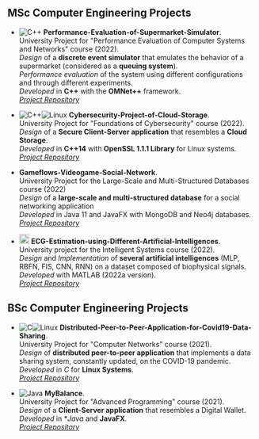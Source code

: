 ## MSc Computer Engineering Projects

- ![C++](https://img.shields.io/badge/C++-%2300599C.svg?style=flat-square&logo=c%2B%2B&logoColor=white) **Performance-Evaluation-of-Supermarket-Simulator**.  
University Project for "Performance Evaluation of Computer Systems and Networks" course (2022).  
*Design* of a **discrete event simulator** that emulates the behavior of a supermarket (considered as a **queuing system**).   
*Performance evaluation* of the system using different configurations and through different experiments.  
*Developed* in **C++** with the **OMNet++** framework.  
*[Project Repository](https://github.com/FabrizioLanzillo/Performance-Evaluation-of-Supermarket-Simulator)*

- ![C++](https://img.shields.io/badge/C++-%2300599C.svg?style=flat-square&logo=c%2B%2B&logoColor=white)![Linux](https://img.shields.io/badge/Linux-FCC624?style=flat-square&logo=linux&logoColor=white&&color=darkred) **Cybersecurity-Project-of-Cloud-Storage**.  
University Project for "Foundations of Cybersecurity" course (2022).  
*Design* of a **Secure Client-Server application** that resembles a **Cloud Storage**.  
*Developed* in **C++14** with **OpenSSL 1.1.1 Library** for Linux systems.  
*[Project Repository](https://github.com/FabrizioLanzillo/Cybersecurity-Project-of-Cloud-Storage)*

- **Gameflows-Videogame-Social-Network**.  
University Project for the Large-Scale and Multi-Structured Databases course (2022)  
*Design* of a **large-scale and multi-structured database** for a social networking application  
*Developed* in Java 11 and JavaFX with MongoDB and Neo4j databases.  
*[Project Repository](https://github.com/FabrizioLanzillo/gameflows-videogame-social-network)*

- <img src="https://upload.wikimedia.org/wikipedia/commons/thumb/2/21/Matlab_Logo.png/667px-Matlab_Logo.png" alt="MATLAB" height="20px"/> **ECG-Estimation-using-Different-Artificial-Intelligences**.  
University project for the Intelligent Systems course (2022).  
*Design* and *Implementation* of **several artificial intelligences** (MLP, RBFN, FIS, CNN, RNN) on a dataset composed of biophysical signals.  
*Developed* with MATLAB (2022a version).  
*[Project Repository](https://github.com/FabrizioLanzillo/ECG-Estimation-using-Different-Artificial-Intelligences)*

## BSc Computer Engineering Projects

- ![C](https://img.shields.io/badge/C-%2300599C.svg?style=flat-square&logo=c&logoColor=white)![Linux](https://img.shields.io/badge/Linux-FCC624?style=flat-square&logo=linux&logoColor=white&&color=darkred) **Distributed-Peer-to-Peer-Application-for-Covid19-Data-Sharing**.  
University Project for "Computer Networks" course (2021).  
*Design* of **distributed peer-to-peer application** that implements a data sharing system, constantly updated, on the COVID-19 pandemic.  
*Developed* in *C* for **Linux Systems**.  
*[Project Repository](https://github.com/FabrizioLanzillo/Distributed-Peer-to-Peer-Application-for-Covid19-Data-Sharing)*

- ![Java](https://img.shields.io/badge/Java-%23ED8B00.svg?style=flat-square&logo=java&logoColor=white) **MyBalance**.  
University Project for "Advanced Programming" course (2021).  
*Design* of a **Client-Server application** that resembles a Digital Wallet.  
*Developed* in **Java* and **JavaFX**.  
*[Project Repository](https://github.com/FabrizioLanzillo/MyBalance)*
